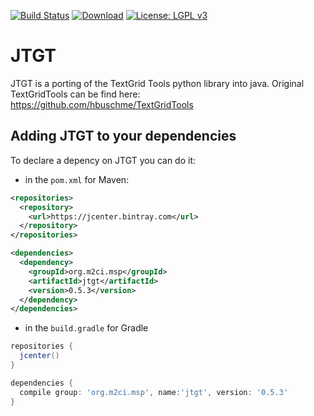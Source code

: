 [![Build Status](https://travis-ci.org/m2ci-msp/jtgt.svg?branch=master)](https://travis-ci.org/m2ci-msp/jtgt)
[![Download](https://api.bintray.com/packages/m2ci-msp/maven/jtgt/images/download.svg)](https://bintray.com/m2ci-msp/maven/jtgt/_latestVersion)
[![License: LGPL v3](https://img.shields.io/badge/License-LGPL%20v3-blue.svg)](http://www.gnu.org/licenses/lgpl-3.0)

# JTGT

JTGT is a porting of the TextGrid Tools python library into java. Original TextGridTools can be find here: https://github.com/hbuschme/TextGridTools

## Adding JTGT to your dependencies

To declare a depency on JTGT you can do it:

- in the `pom.xml` for Maven:
```xml
<repositories>
  <repository>
    <url>https://jcenter.bintray.com</url>
  </repository>
</repositories>

<dependencies>
  <dependency>
    <groupId>org.m2ci.msp</groupId>
    <artifactId>jtgt</artifactId>
    <version>0.5.3</version>
  </dependency>
</dependencies>
```
- in the `build.gradle` for Gradle
```groovy
repositories {
  jcenter()
}

dependencies {
  compile group: 'org.m2ci.msp', name:'jtgt', version: '0.5.3'
}
```
